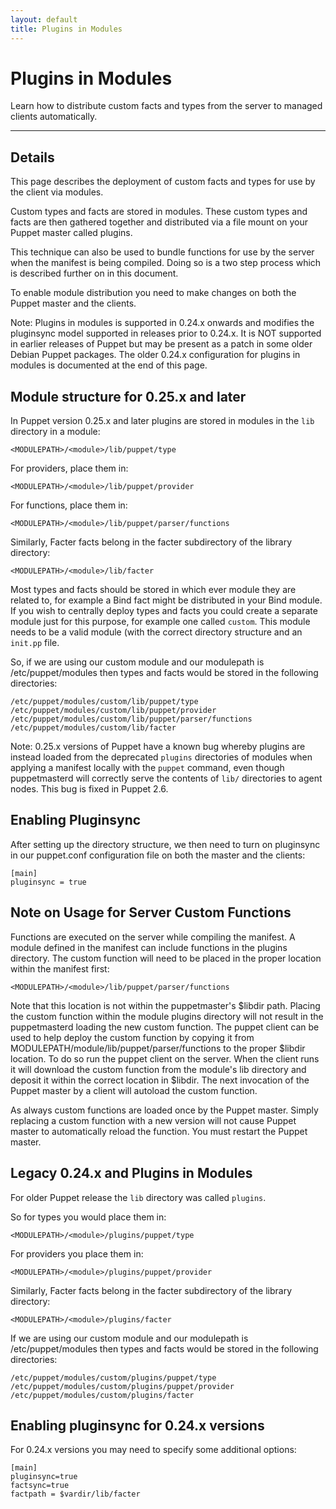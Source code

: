 ```yaml
---
layout: default
title: Plugins in Modules
---
```


Plugins in Modules
==================

Learn how to distribute custom facts and types from the server
to managed clients automatically.

* * *

Details
-------

This page describes the deployment of custom facts and types for
use by the client via modules. 

Custom types and facts are stored in modules. These custom types and facts are
then gathered together and distributed via a file mount on your
Puppet master called plugins.

This technique can also be used to bundle functions for use by the
server when the manifest is being compiled. Doing so is a two step
process which is described further on in this document.

To enable module distribution you need to make changes on both the
Puppet master and the clients.

Note: Plugins in modules is supported in 0.24.x onwards
and modifies the pluginsync model supported in releases prior to
0.24.x. It is NOT supported in earlier releases of Puppet but may
be present as a patch in some older Debian Puppet packages. The older 0.24.x 
configuration for plugins in modules is documented at the end of this 
page.  

## Module structure for 0.25.x and later

In Puppet version 0.25.x and later plugins are stored in modules in the `lib` directory 
in a module:

    <MODULEPATH>/<module>/lib/puppet/type

For providers, place them in:

    <MODULEPATH>/<module>/lib/puppet/provider

For functions, place them in:

    <MODULEPATH>/<module>/lib/puppet/parser/functions

Similarly, Facter facts belong in the facter subdirectory of the
library directory:

    <MODULEPATH>/<module>/lib/facter

Most types and facts should be stored in which ever module they are related to, 
for example a Bind fact might be distributed in your Bind module.  If you wish to centrally 
deploy types and facts you could create a separate module just for this purpose, for example 
one called `custom`.  This module needs to be a valid module (with the correct directory structure and 
an `init.pp` file.

So, if we are using our custom module and our modulepath is
/etc/puppet/modules then types and facts would be stored in the
following directories:

    /etc/puppet/modules/custom/lib/puppet/type
    /etc/puppet/modules/custom/lib/puppet/provider
    /etc/puppet/modules/custom/lib/puppet/parser/functions
    /etc/puppet/modules/custom/lib/facter

Note: 0.25.x versions of Puppet have a known bug whereby plugins are instead loaded from the deprecated `plugins` directories of modules when applying a manifest locally with the `puppet` command, even though puppetmasterd will correctly serve the contents of `lib/` directories to agent nodes. This bug is fixed in Puppet 2.6.

## Enabling Pluginsync

After setting up the directory structure, we then need to turn on pluginsync in our puppet.conf configuration file on both the master and the clients:

    [main]
    pluginsync = true

## Note on Usage for Server Custom Functions

Functions are executed on the server while compiling the manifest.
A module defined in the manifest can include functions in the
plugins directory. The custom function will need to be placed in
the proper location within the manifest first:

    <MODULEPATH>/<module>/lib/puppet/parser/functions

Note that this location is not within the puppetmaster's $libdir
path. Placing the custom function within the module plugins
directory will not result in the puppetmasterd loading the new
custom function. The puppet client can be used to help deploy the
custom function by copying it from
MODULEPATH/module/lib/puppet/parser/functions to the
proper $libdir location. To do so run the puppet client on the
server. When the client runs it will download the custom function
from the module's lib directory and deposit it within the
correct location in $libdir. The next invocation of the Puppet master
by a client will autoload the custom function.

As always custom functions are loaded once by the Puppet master. Simply
replacing a custom function with a new version will not cause
Puppet master to automatically reload the function. You must
restart the Puppet master.

## Legacy 0.24.x and Plugins in Modules

For older Puppet release the `lib` directory was called `plugins`.

So for types you would place them in:

    <MODULEPATH>/<module>/plugins/puppet/type

For providers you place them in: 

    <MODULEPATH>/<module>/plugins/puppet/provider

Similarly, Facter facts belong in the facter subdirectory of the 
library directory:

    <MODULEPATH>/<module>/plugins/facter

If we are using our custom module and our modulepath is
/etc/puppet/modules then types and facts would be stored in the 
following directories:

    /etc/puppet/modules/custom/plugins/puppet/type
    /etc/puppet/modules/custom/plugins/puppet/provider
    /etc/puppet/modules/custom/plugins/facter

## Enabling pluginsync for 0.24.x versions

For 0.24.x versions you may need to specify some additional options:

    [main]
    pluginsync=true
    factsync=true
    factpath = $vardir/lib/facter

